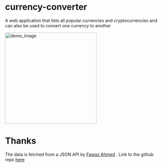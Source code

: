 # currency-converter
A web application that lists all popular currencies and cryptocurrencies and can also be used to convert one currency to another

<img src="https://github.com/MananDhiman/currency-converter/assets/64782929/8ed566e4-2656-4635-8ad3-1933202ee198" alt="demo_image" width="300">

# Thanks
The data is fetched from a JSON API by [Fawaz Ahmed](https://github.com/fawazahmed0) . Link to the github repo [here](https://github.com/fawazahmed0/currency-api)
